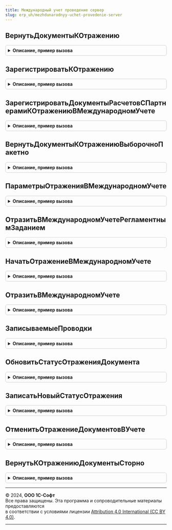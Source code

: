 ```yaml
---
title: Международный учет проведение сервер
slug: erp_uh/mezhdunarodnyy-uchet-provedenie-server
---
```



## ВернутьДокументыКОтражению
<details style="margin: 1em 0; padding: 0.5em; border: 1px solid #ccc; border-radius: 6px;">

<summary style="font-weight: bold; cursor: pointer;">Описание, пример вызова</summary>

```bsl

// Возвращает документы к отражению в международном учете для заданных периодов отражения
//
// Параметры:
// 	ДокументыКОтражению -   ТаблицаЗначений,
// 							МенеджерВременныхТаблиц - Таблица документов, которые надо вернуть к отражению,
// 													  или менеджер временных таблиц имеющий таблицу ДокументыКОтражению
// 													  Таблица должна иметь колонки Документ, Организация, ДатаОтражения.
//
Процедура ВернутьДокументыКОтражению(ДокументыКОтражению) Экспорт
```

Пример вызова
```bsl
МеждународныйУчетПроведениеСервер.ВернутьДокументыКОтражению(ДокументыКОтражению) 
```
</details>

## ЗарегистрироватьКОтражению
<details style="margin: 1em 0; padding: 0.5em; border: 1px solid #ccc; border-radius: 6px;">

<summary style="font-weight: bold; cursor: pointer;">Описание, пример вызова</summary>

```bsl

// Формирует движения по регистру ОтражениеДокументовВМеждународномУчете, выполняет очистку неактуальных записей в Международный.
// Для документов отражаемых в международном учете по данным оборотных регистров и регл. учета.
//
// Параметры:
//  Объект - ДокументОбъект, Структура - документ регистрируемый к отражению.
//  ДополнительныеСвойства - Структура - дополнительные свойства документа инициализированные при проведении документа.
//  Движения - КоллекцияДвижений - наборы записей регистров записываемые документом.
//                                 На момент вызова метода все наборы должны быть записаны.
//  Отказ - Булево - признак отказа в проведении.
//
Процедура ЗарегистрироватьКОтражению(Объект, ДополнительныеСвойства, Движения, Отказ = Ложь) Экспорт
```

Пример вызова
```bsl
МеждународныйУчетПроведениеСервер.ЗарегистрироватьКОтражению(Объект, ДополнительныеСвойства, Движения, Отказ);
```
</details>

## ЗарегистрироватьДокументыРасчетовСПартнерамиКОтражениюВМеждународномУчете
<details style="margin: 1em 0; padding: 0.5em; border: 1px solid #ccc; border-radius: 6px;">

<summary style="font-weight: bold; cursor: pointer;">Описание, пример вызова</summary>

```bsl

// Регистрирует документы расчетов с партнерами к отражению в международном учете.
//
// Параметры:
//	ТаблицаРасчетов - ТаблицаЗначений - Таблица изменений по расчетам с партнерами:
//	                      * Регистратор - ДокументСсылка - Документ-регистратор движений
//	                      * Период - Дата - Период движений
//	                      * АналитикаУчетаПоПартнерам - СправочникСсылка.КлючиАналитикиУчетаПоПартнерам - Аналитика учета.
//
Процедура ЗарегистрироватьДокументыРасчетовСПартнерамиКОтражениюВМеждународномУчете(ТаблицаРасчетов) Экспорт
```

Пример вызова
```bsl
МеждународныйУчетПроведениеСервер.ЗарегистрироватьДокументыРасчетовСПартнерамиКОтражениюВМеждународномУчете(ТаблицаРасчетов) 
```
</details>

## ВернутьДокументыКОтражениюВыборочноПакетно
<details style="margin: 1em 0; padding: 0.5em; border: 1px solid #ccc; border-radius: 6px;">

<summary style="font-weight: bold; cursor: pointer;">Описание, пример вызова</summary>

```bsl

// Записывает движения по регистру ОтражениеДокументаВМеждународномУчете, выполняет очистку неактуальных записей в Международный.
// Вызывается из оффлайновых общих модулей НДС.
//
// Параметры:
// 	МенеджерВременныхТаблиц - МенеджерВременныхТаблиц - менеджер временных таблиц, имеющий таблицы
// 		ТаблицаТекущейРегистрации и ТаблицаВыборочнойРегистрации.
// 		Таблицы должны иметь колонки Документ, Организация, ДатаОтражения.
// 	КоличествоОбработанных - Число - Параметр, в котором необходимо вернуть количество возвращенных к отражению документов.
//
Процедура ВернутьДокументыКОтражениюВыборочноПакетно(МенеджерВременныхТаблиц, КоличествоОбработанных = Неопределено) Экспорт
```

Пример вызова
```bsl
МеждународныйУчетПроведениеСервер.ВернутьДокументыКОтражениюВыборочноПакетно(МенеджерВременныхТаблиц, КоличествоОбработанных);
```
</details>

## ПараметрыОтраженияВМеждународномУчете
<details style="margin: 1em 0; padding: 0.5em; border: 1px solid #ccc; border-radius: 6px;">

<summary style="font-weight: bold; cursor: pointer;">Описание, пример вызова</summary>

```bsl

// Возвращает параметры отражения в международном учете
//
// Возвращаемое значение:
// 	Структура - Параметры отражения:
// 		* Документы - ДокументСсылка, Массив Из ДокументСсылка - Отбор по конкретным документам, Если Неопределено, то все.
// 		* Организации - СправочникСсылка.Организации, Массив Из СправочникСсылка.Организации - Отбор по организациям. Если Неопределено, то все.
// 		* ДатаОкончания - Дата - Отбор документов к отражению по дате. По умолчанию все документы.
// 		* ЗаписыватьПроводки - Булево - Записывать проводки, получившиеся в результате отражения.
// 		* ВыполнитьПересчеты - Булево - Выполнять офлайновые операции перед формированием проводок.
// 		* ПроверятьСтатусОтражения - Булево - Выполнять отражение для документов с определенными значениями статуса в регистре ОтражениеДокументовВМеждународномУчете.
// 		* ПланыСчетовСКорреспонденцией - Массив из СправочникСсылка.ПланыСчетовМеждународногоУчета - Планы счетов с поддержкой корреспонденции
// 		* ПланыСчетовБезКорреспонденции - Массив из СправочникСсылка.ПланыСчетовМеждународногоУчета - Планы счетов без поддержки корреспонденции
// 		* ПрогнозныеПараметры - см. ПрогнозныеПараметрыОтраженияВМеждународномУчете.
// 		* ПроводокДляПереходаВФон - Число - Количество формируемых проводок, начиная с которого отражение выполняется в фоновом задании при интерактивном запуске.
// 		* МинимальныйРазмерПорции - Число - Количество формируемых проводок, начиная с которого отражение выполняется в несколько потоков, если возможно.
// 		* КоличествоПотоков - Число - Количество сеансов отражения документов, выполняющихся одновременно.
// 		* КоличествоПопыток - Число - Количество попыток обработки одной порции документов.
// 		* ИспользованиеТекущихИтогов - Булево - Сохраняет состояние использования текущих итогов в регистрах бухгалтерии перед отражением в многопоточном режиме.
// 		* МаксимальныйПериодИтогов - Дата - Сохраняет максимальный хранимый период итогов в регистрах бухгалтерии перед отражением в многопоточном режиме.
// 		* МинимальныйПериодИтогов - Дата - Сохраняет минимальный хранимый период итогов в регистрах бухгалтерии перед отражением в многопоточном режиме.
// 		* ВосстановитьСостояниеИтогов - Булево - Сохраняет необходимость восстановления состояния итогов регистров бухгалтерии после отражения в многопоточном режиме.
//
Функция ПараметрыОтраженияВМеждународномУчете() Экспорт
```

Пример вызова
```bsl
Результат = МеждународныйУчетПроведениеСервер.ПараметрыОтраженияВМеждународномУчете() 
```
</details>

## ОтразитьВМеждународномУчетеРегламентнымЗаданием
<details style="margin: 1em 0; padding: 0.5em; border: 1px solid #ccc; border-radius: 6px;">

<summary style="font-weight: bold; cursor: pointer;">Описание, пример вызова</summary>

```bsl

// Обработчик вызываемый регламентным заданием ОтражениеДокументовВМеждународномУчете.
//
Процедура ОтразитьВМеждународномУчетеРегламентнымЗаданием() Экспорт
```

Пример вызова
```bsl
МеждународныйУчетПроведениеСервер.ОтразитьВМеждународномУчетеРегламентнымЗаданием() 
```
</details>

## НачатьОтражениеВМеждународномУчете
<details style="margin: 1em 0; padding: 0.5em; border: 1px solid #ccc; border-radius: 6px;">

<summary style="font-weight: bold; cursor: pointer;">Описание, пример вызова</summary>

```bsl

// Начинает отражение документов в международном учете в длительной операции.
//
// Параметры:
//	ПараметрыОтраженияВМеждународномУчете - См. ПараметрыОтраженияВМеждународномУчете
//	ИдентификаторФормы - УникальныйИдентификатор - Идентификатор формы, из которой запущено отражение документов в учете
//
// Возвращаемое значение:
//	См. ДлительныеОперации.ВыполнитьФункцию
//
Функция НачатьОтражениеВМеждународномУчете(ПараметрыОтраженияВМеждународномУчете, ИдентификаторФормы) Экспорт
```

Пример вызова
```bsl
Результат = МеждународныйУчетПроведениеСервер.НачатьОтражениеВМеждународномУчете(ПараметрыОтраженияВМеждународномУчете, ИдентификаторФормы) 
```
</details>

## ОтразитьВМеждународномУчете
<details style="margin: 1em 0; padding: 0.5em; border: 1px solid #ccc; border-radius: 6px;">

<summary style="font-weight: bold; cursor: pointer;">Описание, пример вызова</summary>

```bsl

// Выполняет отражение документов в международном учете.
//
// Параметры:
//	ПараметрыОтраженияВМеждународномУчете - см. ПараметрыОтраженияВМеждународномУчете
//	НомерИтерации - Число - Текущий номер повтора выполнения
//
// Возвращаемое значение:
//	см. ТаблицаПроводок
//
Функция ОтразитьВМеждународномУчете(ПараметрыОтраженияВМеждународномУчете, Знач НомерИтерации = 0) Экспорт
```

Пример вызова
```bsl
Результат = МеждународныйУчетПроведениеСервер.ОтразитьВМеждународномУчете(ПараметрыОтраженияВМеждународномУчете, НомерИтерации);
```
</details>

## ЗаписываемыеПроводки
<details style="margin: 1em 0; padding: 0.5em; border: 1px solid #ccc; border-radius: 6px;">

<summary style="font-weight: bold; cursor: pointer;">Описание, пример вызова</summary>

```bsl

// По передаваемой в качестве параметра таблице проводок, возвращает таблицу проводок, удовлетворяющих условиям записи.
//
// Параметры:
//	ПроводкиДокумента - см. ТаблицаПроводок
//	ПланСчетов - СправочникСсылка.ПланыСчетовМеждународногоУчета, Массив из СправочникСсылка.ПланыСчетовМеждународногоУчета - отбор по плану счетов
//	ОтбиратьПоПлануСчетов - Булево - необходимость выполнения отбора по плану счетов
//
// Возвращаемое значение:
//	 см. ТаблицаПроводок
//
Функция ЗаписываемыеПроводки(ПроводкиДокумента, ПланСчетов, Знач ОтбиратьПоПлануСчетов = Истина) Экспорт
```

Пример вызова
```bsl
Результат = МеждународныйУчетПроведениеСервер.ЗаписываемыеПроводки(ПроводкиДокумента, ПланСчетов, ОтбиратьПоПлануСчетов);
```
</details>

## ОбновитьСтатусОтраженияДокумента
<details style="margin: 1em 0; padding: 0.5em; border: 1px solid #ccc; border-radius: 6px;">

<summary style="font-weight: bold; cursor: pointer;">Описание, пример вызова</summary>

```bsl

// Проверяет равенство идентификаторов статусов отражения, считанных в момент начала формирования проводок
// и перед записью сформированных проводок. При совпадении идентификаторов обновляет статус отражения
// документа в международном учете и комментарий на основе статусов сформированных проводок.
//
// Параметры:
//	Документ - ДокументСсылка - ссылка на документ.
//	Измерения - ТаблицаЗначений - Таблица измерений, по которым нужно обновить статус отражения. Колонки таблицы:
//			* ПланСчетов - СправочникСсылка.ПланыСчетовМеждународногоУчета - План счетов для обновления статуса
//			* Организация - СправочникСсылка.Организации - Организация для обновления статуса
//			* ДатаОтражения - Дата - Дата отражения, накоторую нужно обновить статус
//			* ИдентификаторСтатуса - УникальныйИдентификатор - Значение идентификатора, считанное в момент начала формирования проводок
//	ПроводкиДокумента - ТаблицаЗначений - Таблица проводок документа, на основании которой обновляется статус. Колонки таблицы:
//			* Период - Дата - Период проводки
//			* ПланСчетов - СправочникСсылка.ПланыСчетовМеждународногоУчета - План счетов для отметки статуса
//			* Организация - СправочникСсылка.Организации - Организация для отметки статуса
//			* Статус - ПеречислениеСсылка.СтатусыОтраженияВМеждународномУчете - Статус отражения
//			* Комментарий - Строка - Комментарий к статусу отражения
//	ВозвращатьКОтражениюДокументСторно - Булево - Возвращать к отражению сторнирующий документ.
//
// Возвращаемое значение:
//	Булево - Истина если идентификаторы статусов отражения не изменились с момента начала формирования проводок
//		и новые значения статусов записаны в регистр сведений ОтражениеДокументовВМеждународномУчете
//
Функция ОбновитьСтатусОтраженияДокумента(Документ, Измерения, ПроводкиДокумента) Экспорт
```

Пример вызова
```bsl
Результат = МеждународныйУчетПроведениеСервер.ОбновитьСтатусОтраженияДокумента(Документ, Измерения, ПроводкиДокумента) 
```
</details>

## ЗаписатьНовыйСтатусОтражения
<details style="margin: 1em 0; padding: 0.5em; border: 1px solid #ccc; border-radius: 6px;">

<summary style="font-weight: bold; cursor: pointer;">Описание, пример вызова</summary>

```bsl

// Записывает новый статус отражения в учете.
//
// Параметры:
//  МассивДокументов - Массив из ДокументСсылка - Массив документов.
//  НовыйСтатусОтражения - ПеречислениеСсылка.СтатусыОтраженияВМеждународномУчете - Новый статус отражения.
//  СтарыеСтатусыОтражения - Массив из ПеречислениеСсылка.СтатусыОтраженияВМеждународномУчете - Старые статусы отражения.
Процедура ЗаписатьНовыйСтатусОтражения(МассивДокументов, НовыйСтатусОтражения, СтарыеСтатусыОтражения) Экспорт
```

Пример вызова
```bsl
МеждународныйУчетПроведениеСервер.ЗаписатьНовыйСтатусОтражения(МассивДокументов, НовыйСтатусОтражения, СтарыеСтатусыОтражения) 
```
</details>

## ОтменитьОтражениеДокументовВУчете
<details style="margin: 1em 0; padding: 0.5em; border: 1px solid #ccc; border-radius: 6px;">

<summary style="font-weight: bold; cursor: pointer;">Описание, пример вызова</summary>

```bsl

// Отменяет отражение документов в учете.
//
// Параметры:
//  МассивДокументов - Массив из ДокументСсылка - Массив документов.
Процедура ОтменитьОтражениеДокументовВУчете(МассивДокументов) Экспорт
```

Пример вызова
```bsl
МеждународныйУчетПроведениеСервер.ОтменитьОтражениеДокументовВУчете(МассивДокументов) 
```
</details>

## ВернутьКОтражениюДокументыСторно
<details style="margin: 1em 0; padding: 0.5em; border: 1px solid #ccc; border-radius: 6px;">

<summary style="font-weight: bold; cursor: pointer;">Описание, пример вызова</summary>

```bsl

// Возвращает к отражению сторнирующие документы при изменении проводок сторнируемых документов.
//
// Параметры:
//  ПараметрыФормированияПроводок - см. ПараметрыФормированияПроводок
//  Документы - ДокументСсылка, Массив из ДокументСсылка - сторнируемые документы, у которых изменились проводки.
Процедура ВернутьКОтражениюДокументыСторно(ПараметрыФормированияПроводок = Неопределено, Документы = Неопределено) Экспорт
```

Пример вызова
```bsl
МеждународныйУчетПроведениеСервер.ВернутьКОтражениюДокументыСторно(ПараметрыФормированияПроводок, Документы);
```
</details>

---

© 2024, **ООО 1С-Софт**  
Все права защищены. Эта программа и сопроводительные материалы предоставляются  
в соответствии с условиями лицензии [Attribution 4.0 International (CC BY 4.0)](https://creativecommons.org/licenses/by/4.0/legalcode).

---
